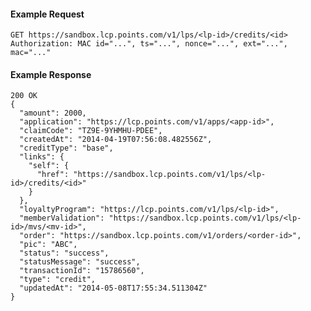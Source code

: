 #### Example Request

    GET https://sandbox.lcp.points.com/v1/lps/<lp-id>/credits/<id>
    Authorization: MAC id="...", ts="...", nonce="...", ext="...", mac="..."

#### Example Response

    200 OK
    {
      "amount": 2000,
      "application": "https://lcp.points.com/v1/apps/<app-id>",
      "claimCode": "TZ9E-9YHMHU-PDEE",
      "createdAt": "2014-04-19T07:56:08.482556Z",
      "creditType": "base",
      "links": {
        "self": {
          "href": "https://sandbox.lcp.points.com/v1/lps/<lp-id>/credits/<id>"
        }
      },
      "loyaltyProgram": "https://lcp.points.com/v1/lps/<lp-id>",
      "memberValidation": "https://sandbox.lcp.points.com/v1/lps/<lp-id>/mvs/<mv-id>",
      "order": "https://sandbox.lcp.points.com/v1/orders/<order-id>",
      "pic": "ABC",
      "status": "success",
      "statusMessage": "success",
      "transactionId": "15786560",
      "type": "credit",
      "updatedAt": "2014-05-08T17:55:34.511304Z"
    }


